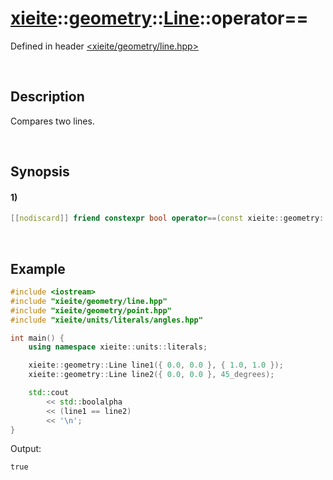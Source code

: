 # [xieite](../../../../../../xieite.md)\:\:[geometry](../../../../../../geometry.md)\:\:[Line](../../../../line.md)\:\:operator==
Defined in header [<xieite/geometry/line.hpp>](../../../../../../../include/xieite/geometry/line.hpp)

&nbsp;

## Description
Compares two lines.

&nbsp;

## Synopsis
#### 1)
```cpp
[[nodiscard]] friend constexpr bool operator==(const xieite::geometry::Line& line1, const xieite::geometry::Line& line2) noexcept;
```

&nbsp;

## Example
```cpp
#include <iostream>
#include "xieite/geometry/line.hpp"
#include "xieite/geometry/point.hpp"
#include "xieite/units/literals/angles.hpp"

int main() {
    using namespace xieite::units::literals;

    xieite::geometry::Line line1({ 0.0, 0.0 }, { 1.0, 1.0 });
    xieite::geometry::Line line2({ 0.0, 0.0 }, 45_degrees);

    std::cout
        << std::boolalpha
        << (line1 == line2)
        << '\n';
}
```
Output:
```
true
```
